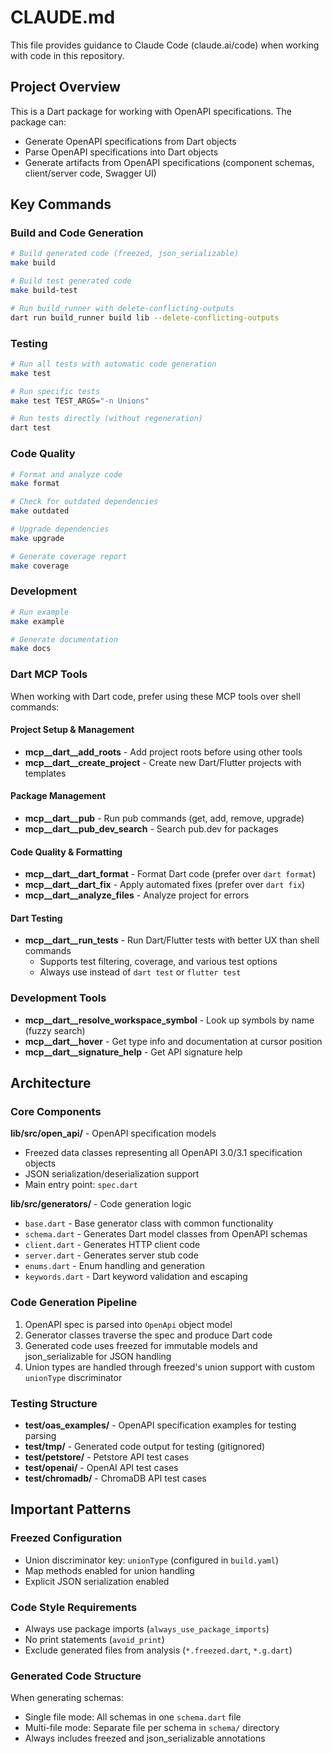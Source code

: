 # CLAUDE.md

This file provides guidance to Claude Code (claude.ai/code) when working with code in this repository.

## Project Overview

This is a Dart package for working with OpenAPI specifications. The package can:

- Generate OpenAPI specifications from Dart objects
- Parse OpenAPI specifications into Dart objects
- Generate artifacts from OpenAPI specifications (component schemas, client/server code, Swagger UI)

## Key Commands

### Build and Code Generation

```bash
# Build generated code (freezed, json_serializable)
make build

# Build test generated code
make build-test

# Run build_runner with delete-conflicting-outputs
dart run build_runner build lib --delete-conflicting-outputs
```

### Testing

```bash
# Run all tests with automatic code generation
make test

# Run specific tests
make test TEST_ARGS="-n Unions"

# Run tests directly (without regeneration)
dart test
```

### Code Quality

```bash
# Format and analyze code
make format

# Check for outdated dependencies
make outdated

# Upgrade dependencies
make upgrade

# Generate coverage report
make coverage
```

### Development

```bash
# Run example
make example

# Generate documentation
make docs
```

### Dart MCP Tools

When working with Dart code, prefer using these MCP tools over shell commands:

#### Project Setup & Management

- **mcp__dart__add_roots** - Add project roots before using other tools
- **mcp__dart__create_project** - Create new Dart/Flutter projects with templates

#### Package Management

- **mcp__dart__pub** - Run pub commands (get, add, remove, upgrade)
- **mcp__dart__pub_dev_search** - Search pub.dev for packages

#### Code Quality & Formatting

- **mcp__dart__dart_format** - Format Dart code (prefer over `dart format`)
- **mcp__dart__dart_fix** - Apply automated fixes (prefer over `dart fix`)
- **mcp__dart__analyze_files** - Analyze project for errors

#### Dart Testing

- **mcp__dart__run_tests** - Run Dart/Flutter tests with better UX than shell commands
  - Supports test filtering, coverage, and various test options
  - Always use instead of `dart test` or `flutter test`

### Development Tools

- **mcp__dart__resolve_workspace_symbol** - Look up symbols by name (fuzzy search)
- **mcp__dart__hover** - Get type info and documentation at cursor position
- **mcp__dart__signature_help** - Get API signature help

## Architecture

### Core Components

**lib/src/open_api/** - OpenAPI specification models

- Freezed data classes representing all OpenAPI 3.0/3.1 specification objects
- JSON serialization/deserialization support
- Main entry point: `spec.dart`

**lib/src/generators/** - Code generation logic

- `base.dart` - Base generator class with common functionality
- `schema.dart` - Generates Dart model classes from OpenAPI schemas
- `client.dart` - Generates HTTP client code
- `server.dart` - Generates server stub code
- `enums.dart` - Enum handling and generation
- `keywords.dart` - Dart keyword validation and escaping

### Code Generation Pipeline

1. OpenAPI spec is parsed into `OpenApi` object model
2. Generator classes traverse the spec and produce Dart code
3. Generated code uses freezed for immutable models and json_serializable for JSON handling
4. Union types are handled through freezed's union support with custom `unionType` discriminator

### Testing Structure

- **test/oas_examples/** - OpenAPI specification examples for testing parsing
- **test/tmp/** - Generated code output for testing (gitignored)
- **test/petstore/** - Petstore API test cases
- **test/openai/** - OpenAI API test cases
- **test/chromadb/** - ChromaDB API test cases

## Important Patterns

### Freezed Configuration

- Union discriminator key: `unionType` (configured in `build.yaml`)
- Map methods enabled for union handling
- Explicit JSON serialization enabled

### Code Style Requirements

- Always use package imports (`always_use_package_imports`)
- No print statements (`avoid_print`)
- Exclude generated files from analysis (`*.freezed.dart`, `*.g.dart`)

### Generated Code Structure

When generating schemas:

- Single file mode: All schemas in one `schema.dart` file
- Multi-file mode: Separate file per schema in `schema/` directory
- Always includes freezed and json_serializable annotations

